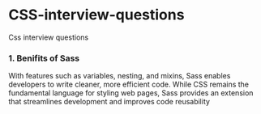 # CSS-interview-questions
Css interview questions

### 1. Benifits of Sass ###
With features such as variables, nesting, and mixins, Sass enables developers to write cleaner, more efficient code. While CSS remains the fundamental language for styling web pages, Sass provides an extension that streamlines development and improves code reusability
